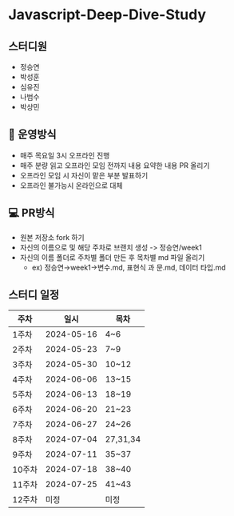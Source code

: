 # Javascript-Deep-Dive-Study

## 스터디원

- 정승연
- 박성훈
- 심유진
- 나범수
- 박상민

## **📝** 운영방식

- 매주 목요일 3시 오프라인 진행
- 매주 분량 읽고 오프라인 모임 전까지 내용 요약한 내용 PR 올리기
- 오프라인 모임 시 자신이 맡은 부분 발표하기
- 오프라인 불가능시 온라인으로 대체

## **💻** PR방식

- 원본 저장소 fork 하기
- 자신의 이름으로 및 해당 주차로 브랜치 생성 -> 정승연/week1
- 자신의 이름 폴더로 주차별 폴더 만든 후 목차별 md 파일 올리기
    - ex) 정승연→week1→변수.md, 표현식 과 문.md, 데이터 타입.md

## 스터디 일정

| 주차 | 일시 | 목차 |
| --- | --- | --- |
| 1주차 | 2024-05-16 | 4~6 |
| 2주차 | 2024-05-23 | 7~9 |
| 3주차 | 2024-05-30 | 10~12 |
| 4주차 | 2024-06-06 | 13~15 |
| 5주차 | 2024-06-13 | 18~19 |
| 6주차 | 2024-06-20 | 21~23 |
| 7주차 | 2024-06-27 | 24~26 |
| 8주차 | 2024-07-04 | 27,31,34 |
| 9주차 | 2024-07-11 | 35~37 |
| 10주차 | 2024-07-18 | 38~40 |
| 11주차 | 2024-07-25 | 41~43 |
| 12주차 | 미정 | 미정 |
